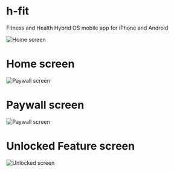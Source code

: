 # h-fit
Fitness and Health Hybrid OS mobile app for iPhone and Android

![Home screen](https://github.com/kipkoech88/h-fit/blob/main/images/Screenshot_20230730-190029.png)
# Home screen
![Paywall screen](https://github.com/kipkoech88/h-fit/blob/main/images/Screenshot_20230730-190057.png)

# Paywall screen
![Paywall screen](https://github.com/kipkoech88/h-fit/blob/main/images/Screenshot_20230730-190109.png)
# Unlocked Feature screen
![Unlocked screen](https://github.com/kipkoech88/h-fit/blob/main/images/Screenshot_20230730-190119.png)
